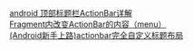 [android 顶部标题栏ActionBar详解](https://blog.csdn.net/a549742320/article/details/52142641)  
[Fragment内改变ActionBar的内容（menu）](https://blog.csdn.net/qq_23089525/article/details/52995271)   
[(Android新手上路)actionbar完全自定义标题布局](https://blog.csdn.net/qq_29815027/article/details/56279030
)
